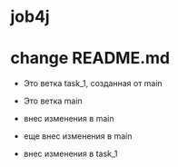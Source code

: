 # job4j

# change README.md

- Это ветка task_1, созданная от main
- Это ветка main
- внес изменения в main
- еще внес изменения в main

- внес изменения в task_1